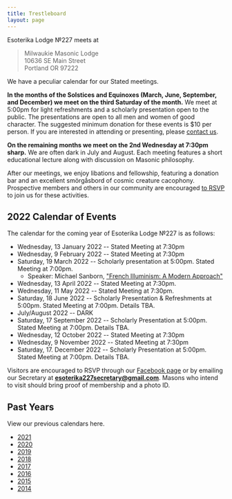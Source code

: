 ```yaml
---
title: Trestleboard
layout: page
---
```


Esoterika Lodge №227 meets at

> Milwaukie Masonic Lodge<br>
> 10636 SE Main Street<br>
> Portland OR 97222

We have a peculiar calendar for our Stated meetings.

**In the months of the Solstices and Equinoxes (March, June,
September, and December) we meet on the third Saturday of the month.**
We meet at 5:00pm for light refreshments and a scholarly presentation
open to the public. The presentations are open to all men and women of
good character. The suggested minimum donation for these events is $10
per person. If you are interested in attending or presenting, please
[contact us](/contact/).

**On the remaining months we meet on the 2nd Wednesday at 7:30pm
sharp.** We are often dark in July and August. Each meeting features a
short educational lecture along with discussion on Masonic philosophy.

After our meetings, we enjoy libations and fellowship, featuring a
donation bar and an excellent smörgåsbord of cosmic creature cacophony. Prospective members
and others in our community are encouraged [to RSVP](/contact/) to join us for these activities.

## 2022 Calendar of Events

The calendar for the coming year of Esoterika Lodge №227 is as follows:

 -  Wednesday, 13 January 2022 -- Stated Meeting at 7:30pm
 -  Wednesday, 9 February 2022 -- Stated Meeting at 7:30pm
 -  Saturday, 19 March 2022 -- Scholarly presentation at 5:00pm. Stated Meeting at 7:00pm.
    * Speaker: Michael Sanborn, ["French Illuminism: A Modern Approach"](/assets/documents/2022-Spring-Quarterly-Flyer.pdf)
 -  Wednesday, 13 April 2022 -- Stated Meeting at 7:30pm.
 -  Wednesday, 11 May 2022 -- Stated Meeting at 7:30pm.
 -  Saturday, 18 June 2022 -- Scholarly Presentation & Refreshments at 5:00pm. Stated Meeting at 7:00pm. Details TBA.
 -  July/August 2022 -- DARK
 -  Saturday, 17 September 2022 -- Scholarly Presentation at 5:00pm. Stated Meeting at 7:00pm. Details TBA.
 -  Wednesday, 12 October 2022 -- Stated Meeting at 7:30pm
 -  Wednesday, 9 November 2022 -- Stated Meeting at 7:30pm
 -  Saturday, 17. December 2022 -- Scholarly Presentation at 5:00pm. Stated Meeting at 7:00pm. Details TBA.

Visitors are encouraged to RSVP through our [Facebook page](https://www.facebook.com/esoterikalodge.oregon/) or by emailing our Secretary at **esoterika227secretary@gmail.com**. Masons who intend to visit should bring proof of membership and a photo ID.

## Past Years

View our previous calendars here.

 - [2021](2021/)
 - [2020](2020/)
 - [2019](2019/)
 - [2018](2018/)
 - [2017](2017/)
 - [2016](2016/)
 - [2015](2015/)
 - [2014](2014/)
 
